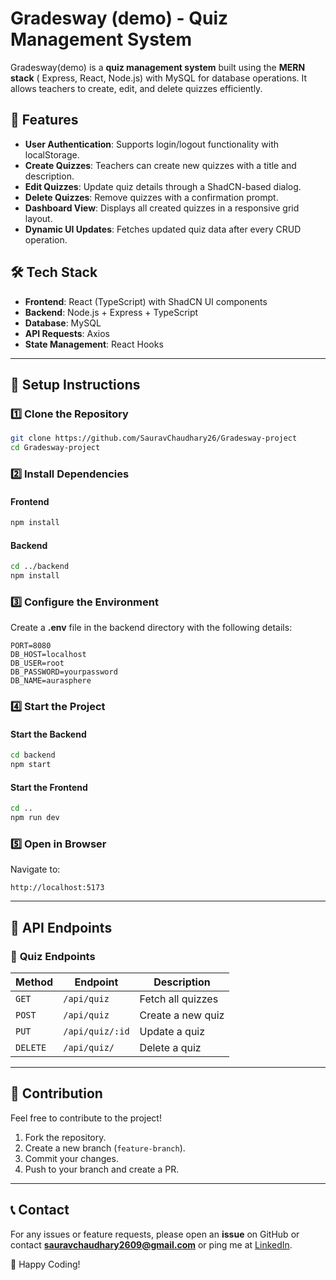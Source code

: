 # Gradesway (demo) - Quiz Management System

Gradesway(demo) is a **quiz management system** built using the **MERN stack** ( Express, React, Node.js) with MySQL for database operations. It allows teachers to create, edit, and delete quizzes efficiently.

## 🚀 Features

-  **User Authentication**: Supports login/logout functionality with localStorage.
-  **Create Quizzes**: Teachers can create new quizzes with a title and description.
-  **Edit Quizzes**: Update quiz details through a ShadCN-based dialog.
-  **Delete Quizzes**: Remove quizzes with a confirmation prompt.
-  **Dashboard View**: Displays all created quizzes in a responsive grid layout.
-  **Dynamic UI Updates**: Fetches updated quiz data after every CRUD operation.

## 🛠️ Tech Stack

-  **Frontend**: React (TypeScript) with ShadCN UI components
-  **Backend**: Node.js + Express + TypeScript
-  **Database**: MySQL
-  **API Requests**: Axios
-  **State Management**: React Hooks

---

## 📌 Setup Instructions

### 1️⃣ Clone the Repository

```sh
git clone https://github.com/SauravChaudhary26/Gradesway-project
cd Gradesway-project
```

### 2️⃣ Install Dependencies

#### **Frontend**

```sh
npm install
```

#### **Backend**

```sh
cd ../backend
npm install
```

### 3️⃣ Configure the Environment

Create a **.env** file in the backend directory with the following details:

```env
PORT=8080
DB_HOST=localhost
DB_USER=root
DB_PASSWORD=yourpassword
DB_NAME=aurasphere
```

### 4️⃣ Start the Project

#### **Start the Backend**

```sh
cd backend
npm start
```

#### **Start the Frontend**

```sh
cd ..
npm run dev
```

### 5️⃣ Open in Browser

Navigate to:

```
http://localhost:5173
```

---

## 📜 API Endpoints

### 🔹 **Quiz Endpoints**

| Method   | Endpoint        | Description       |
| -------- | --------------- | ----------------- |
| `GET`    | `/api/quiz`     | Fetch all quizzes |
| `POST`   | `/api/quiz`     | Create a new quiz |
| `PUT`    | `/api/quiz/:id` | Update a quiz     |
| `DELETE` | `/api/quiz/`    | Delete a quiz     |

---

## 📌 Contribution

Feel free to contribute to the project!

1. Fork the repository.
2. Create a new branch (`feature-branch`).
3. Commit your changes.
4. Push to your branch and create a PR.

---

## 📞 Contact

For any issues or feature requests, please open an **issue** on GitHub or contact **sauravchaudhary2609@gmail.com** or ping me at [LinkedIn](https://www.linkedin.com/in/sauravchaudhary26/).

🚀 Happy Coding!
